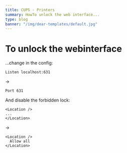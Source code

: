 ```yaml
---
title: CUPS - Printers
summary: HowTo unlock the web interface...
type: blog
banner: "/img/dear-templates/default.jpg"
---
```


# To unlock the webinterface #
...change in the config:

```
Listen localhost:631
```
->
```
Port 631
```

And disable the forbidden lock:
```
<Location />
...
</Location>
```
->
```
<Location />
  Allow all     
</Location>
```
